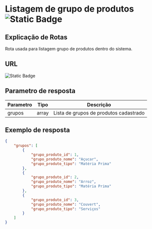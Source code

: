 # Listagem de grupo de produtos ![Static Badge](https://img.shields.io/badge/Rota_autenticada-49CC90)

## Explicação de Rotas

Rota usada para listagem grupo de produtos dentro do sistema.

## URL

![Static Badge](https://img.shields.io/badge/GET-%2Fapi%2Fv1%2Fgrupo__produto%2Flistagem-%2361AFFE)

## Parametro de resposta

| Parametro | Tipo  | Descrição                              |
|-----------|-------|----------------------------------------|
| grupos    | array | Lista de grupos de produtos cadastrado |

## Exemplo de resposta

```json
{
    "grupos": [
        {
            "grupo_produto_id": 1,
            "grupo_produto_nome": "Açucar",
            "grupo_produto_tipo": "Matéria Prima"
        },
        {
            "grupo_produto_id": 2,
            "grupo_produto_nome": "Arroz",
            "grupo_produto_tipo": "Matéria Prima"
        },
        {
            "grupo_produto_id": 3,
            "grupo_produto_nome": "Couvert",
            "grupo_produto_tipo": "Serviços"
        }
    ]
}
```
